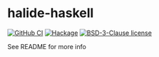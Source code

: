 # halide-haskell

[![GitHub CI](https://github.com/twesterhout/halide-haskell/actions/workflows/ci.yml/badge.svg)](https://github.com/twesterhout/halide-haskell/actions/workflows/ci.yml)
[![Hackage](https://img.shields.io/hackage/v/halide-haskell.svg?logo=haskell)](https://hackage.haskell.org/package/halide-haskell)
[![BSD-3-Clause license](https://img.shields.io/badge/license-BSD--3--Clause-blue.svg)](LICENSE)

See README for more info
